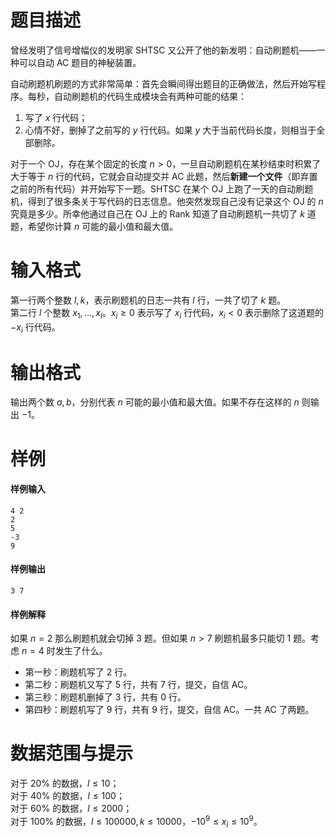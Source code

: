 
# 题目描述

曾经发明了信号增幅仪的发明家 SHTSC 又公开了他的新发明：自动刷题机——一种可以自动 AC 题目的神秘装置。

自动刷题机刷题的方式非常简单：首先会瞬间得出题目的正确做法，然后开始写程序。每秒，自动刷题机的代码生成模块会有两种可能的结果：
1. 写了 $x$ 行代码；
2. 心情不好，删掉了之前写的 $y$ 行代码。如果 $y$ 大于当前代码长度，则相当于全部删除。

对于一个 OJ，存在某个固定的长度 $n>0$，一旦自动刷题机在某秒结束时积累了大于等于 $n$ 行的代码，它就会自动提交并 AC 此题，然后**新建一个文件**（即弃置之前的所有代码）并开始写下一题。SHTSC 在某个 OJ 上跑了一天的自动刷题机，得到了很多条关于写代码的日志信息。他突然发现自己没有记录这个 OJ 的 $n$ 究竟是多少。所幸他通过自己在 OJ 上的 Rank 知道了自动刷题机一共切了 $k$ 道题，希望你计算 $n$ 可能的最小值和最大值。

# 输入格式

第一行两个整数 $l, k$，表示刷题机的日志一共有 $l$ 行，一共了切了 $k$ 题。  
第二行 $l$ 个整数 $x_1, \dots, x_l$。$x_i \geq 0$ 表示写了 $x_i$ 行代码，$x_i < 0$ 表示删除了这道题的 $-x_i$ 行代码。

# 输出格式

输出两个数 $a, b$，分别代表 $n$ 可能的最小值和最大值。如果不存在这样的 $n$ 则输出 $-1$。

# 样例

#### 样例输入
```plain
4 2
2
5
-3
9
```

#### 样例输出
```plain
3 7
```

#### 样例解释
如果 $n = 2$ 那么刷题机就会切掉 $3$ 题。但如果 $n > 7$ 刷题机最多只能切 $1$ 题。考虑 $n = 4$ 时发生了什么。
* 第一秒：刷题机写了 $2$ 行。
* 第二秒：刷题机又写了 $5$ 行，共有 $7$ 行，提交，自信 AC。
* 第三秒：刷题机删掉了 $3$ 行，共有 $0$ 行。
* 第四秒：刷题机写了 $9$ 行，共有 $9$ 行，提交，自信 AC。一共 AC 了两题。

# 数据范围与提示

对于 $20\%$ 的数据，$l \leq 10$；  
对于 $40\%$ 的数据，$l \leq 100$；  
对于 $60\%$ 的数据，$l \leq 2000$；  
对于 $100\%$ 的数据，$l \leq 100000,k\le 10000$，$-10^9 \leq x_i \leq 10^9$。

